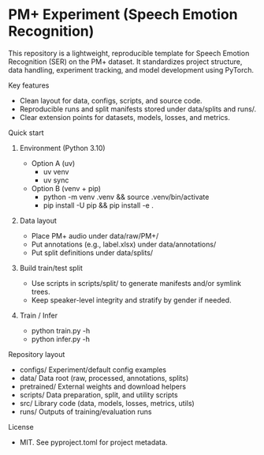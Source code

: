 # PM+ Experiment (Speech Emotion Recognition)

This repository is a lightweight, reproducible template for Speech Emotion
Recognition (SER) on the PM+ dataset. It standardizes project structure,
data handling, experiment tracking, and model development using PyTorch.

Key features
- Clean layout for data, configs, scripts, and source code.
- Reproducible runs and split manifests stored under data/splits and runs/.
- Clear extension points for datasets, models, losses, and metrics.

Quick start
1) Environment (Python 3.10)
   - Option A (uv)
     - uv venv
     - uv sync
   - Option B (venv + pip)
     - python -m venv .venv && source .venv/bin/activate
     - pip install -U pip && pip install -e .

2) Data layout
   - Place PM+ audio under data/raw/PM+/
   - Put annotations (e.g., label.xlsx) under data/annotations/
   - Put split definitions under data/splits/

3) Build train/test split
   - Use scripts in scripts/split/ to generate manifests and/or symlink trees.
   - Keep speaker-level integrity and stratify by gender if needed.

4) Train / Infer
   - python train.py -h
   - python infer.py -h

Repository layout
- configs/       Experiment/default config examples
- data/          Data root (raw, processed, annotations, splits)
- pretrained/    External weights and download helpers
- scripts/       Data preparation, split, and utility scripts
- src/           Library code (data, models, losses, metrics, utils)
- runs/          Outputs of training/evaluation runs

License
- MIT. See pyproject.toml for project metadata.